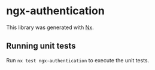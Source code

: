 # ngx-authentication

This library was generated with [Nx](https://nx.dev).

## Running unit tests

Run `nx test ngx-authentication` to execute the unit tests.
